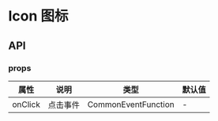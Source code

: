 
# Icon 图标


## API

### props
|  属性   | 说明  | 类型 | 默认值 |
|  ----  | ----  | ---- | ---- |
| onClick | 点击事件 | CommonEventFunction | - |
